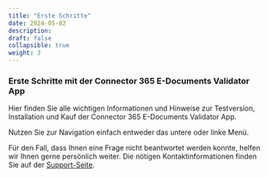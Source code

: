 ```yaml
---
title: "Erste Schritte"
date: 2024-05-02
description: 
draft: false
collapsible: true
weight: 3 
---
```



### Erste Schritte mit der Connector 365 E-Documents Validator App

Hier finden Sie alle wichtigen Informationen und Hinweise zur Testversion, Installation und Kauf der Connector 365 E-Documents Validator App.

Nutzen Sie zur Navigation einfach entweder das untere oder linke Menü.

Für den Fall, dass Ihnen eine Frage nicht beantwortet werden konnte, helfen wir Ihnen gerne persönlich weiter. Die nötigen Kontaktinformationen finden Sie auf der [Support-Seite](de-de/apps/help-and-support/).